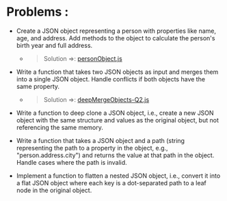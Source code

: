 # Problems : 
 
-   Create a JSON object representing a person with properties like name, age, and address. Add methods to the object to calculate the person's birth year and full address.
    - >   Solution =>: [personObject.js](./personObject.js)

-   Write a function that takes two JSON objects as input and merges them into a single JSON object. Handle conflicts if both objects have the same property.
     - >   Solution =>: [deepMergeObjects-Q2.js](./deepMergeObjects-Q2.js)

-   Write a function to deep clone a JSON object, i.e., create a new JSON object with the same structure and values as the original object, but not referencing the same memory.


-   Write a function that takes a JSON object and a path (string representing the path to a property in the object, e.g., "person.address.city") and returns the value at that path in the object. Handle cases where the path is invalid.

-   Implement a function to flatten a nested JSON object, i.e., convert it into a flat JSON object where each key is a dot-separated path to a leaf node in the original object.